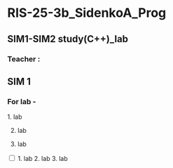 # RIS-25-3b_SidenkoA_Prog

## SIM1-SIM2 study(C++)_lab

### Teacher : 
<h2> SIM 1 </h2>
<h3>  For lab - </h3> 1. lab

2. lab

3. lab
                      
<from>
  <label>
 <input type="checkbox">
  1. lab
  2. lab
  3. lab
  </label>
</from>
